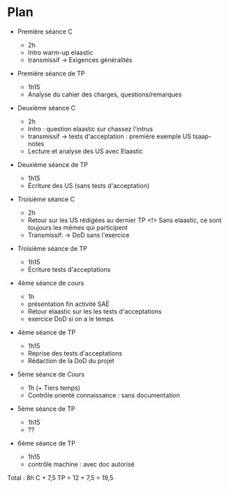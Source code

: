 # Plan 

- Première séance C
  - 2h
  - Intro warm-up elaastic
  - transmissif -> Exigences généralités

- Première séance de TP
  - 1h15
  - Analyse du cahier des charges, questions/remarques

- Deuxième séance C
  - 2h
  - Intro : question elaastic sur chassez l'intrus
  - transmissif -> tests d'acceptation : première exemple US tsaap-notes
  - Lecture et analyse des US avec Elaastic 

- Deuxième séance de TP
  - 1h15
  - Écriture des US (sans tests d'acceptation)



- Troisième séance C
  - 2h
  - Retour sur les US rédigées au dernier TP <!> Sans elaastic, ce sont toujours les mêmes qui participent
  - Transmissif:  -> DoD sans l'exercice

- Troisième séance de TP
  - 1h15
  - Écriture tests d'acceptations

<!-- Fin réalisé -->

- 4ème séance de cours
  - 1h 
  - présentation fin activité SAÉ 
  - Retour elaastic sur les les tests d'acceptations
  - exercice DoD si on a le temps


- 4ème séance de TP
  - 1h15
  - Reprise des tests d'acceptations
  - Rédaction de la DoD du projet

- 5ème séance de Cours
  - 1h (+ Tiers temps)
  - Contrôle orienté connaissance : sans documentation

- 5ème séance de TP
  - 1h15
  - ??

- 6ème séance de TP
  - 1h15
  - contrôle machine : avec doc autorisé



Total : 8h C + 7,5 TP = 12 + 7,5 = 19,5
